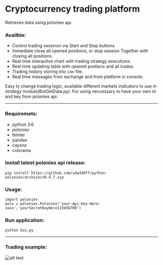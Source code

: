 # Cryptocurrency trading platform

Retrieves data using poloniex api.

### Availble:
* Control trading sessinon via Start and Stop buttons.
* Immediate close all opened positions, or stop session Together with closing all positions.
* Real time interactive chart with trading strategy executions.
* Real time updating table with opened postions and all trades.
* Trading history storing into csv file.
* Real time messages from exchange and from platform in console.

Easy to change trading logic, available different markets indicators to use in strategy module(BotGetData.py).
For using neccessary to have your own id and key from poloniex api.
<hr>

### Requiremets:
* python 3.6
* poloniex
* tkinter
* pandas
* cayons
* colorama

### Install latest poloniex api release:
```
pip install https://github.com/s4w3d0ff/python-poloniex/archive/v0.4.7.zip
```
### Usage:
```
import poloniex
polo = poloniex.Poloniex('your-Api-Key-Here-xxxx','yourSecretKeyHere123456789')
```
### Run application:
```From cmd:
python Gui.py
```
<hr>

### Trading example:

![alt text](https://user-images.githubusercontent.com/10981310/36055671-a45e4e42-0e06-11e8-9d3e-875830092582.PNG)
